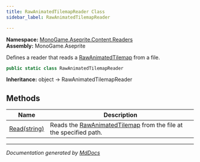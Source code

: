 ```yaml
---
title: RawAnimatedTilemapReader Class
sidebar_label: RawAnimatedTilemapReader

---
```


**Namespace:** [MonoGame.Aseprite.Content.Readers](../)  
**Assembly:** MonoGame.Aseprite

Defines a reader that reads a [RawAnimatedTilemap](../../../RawTypes/RawAnimatedTilemap/) from a file.

```csharp
public static class RawAnimatedTilemapReader
```

**Inheritance:** object → RawAnimatedTilemapReader

## Methods

| Name                            | Description                                                                                                        |
| ------------------------------- | ------------------------------------------------------------------------------------------------------------------ |
| [Read(string)](Methods/Read.md) | Reads the [RawAnimatedTilemap](../../../RawTypes/RawAnimatedTilemap/) from the file at the specified path. |

___

*Documentation generated by [MdDocs](https://github.com/ap0llo/mddocs)*
